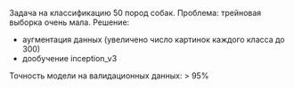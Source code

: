 Задача на классификацию 50 пород собак. Проблема: трейновая выборка очень мала. 
Решение: 
- аугментация данных (увеличено число картинок каждого класса до 300)
- дообучение inception_v3

Точность модели на валидационных данных: > 95%
